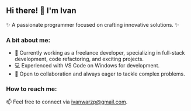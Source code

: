 ## Hi there! 👋 I'm Ivan  

✨ A passionate programmer focused on crafting innovative solutions. ✨  

### A bit about me:  
- 🔭 Currently working as a freelance developer, specializing in full-stack development, code refactoring, and exciting projects.  
- 💻 Experienced with VS Code on Windows for development.  
- 🤔 Open to collaboration and always eager to tackle complex problems.  

### How to reach me:  
📫 Feel free to connect via ivanwarzp@gmail.com.  

